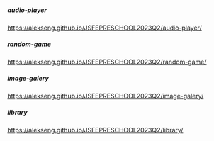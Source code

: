 ##### audio-player
https://alekseng.github.io/JSFEPRESCHOOL2023Q2/audio-player/
##### random-game
https://alekseng.github.io/JSFEPRESCHOOL2023Q2/random-game/
##### image-galery
https://alekseng.github.io/JSFEPRESCHOOL2023Q2/image-galery/
##### library
https://alekseng.github.io/JSFEPRESCHOOL2023Q2/library/
